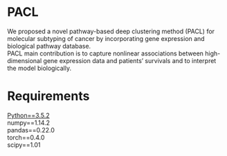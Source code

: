 # PACL
We proposed a novel pathway-based deep clustering method (PACL) for molecular subtyping of cancer by incorporating gene expression and biological pathway database.<br/>
PACL main contribution is to capture nonlinear associations between high-dimensional gene expression data and patients’ survivals and to interpret the model biologically.

# Requirements
[Python==3.5.2](https://www.python.org/downloads/release/python-352/)<br/>
numpy==1.14.2<br/>
pandas==0.22.0<br/>
torch==0.4.0<br/>
scipy==1.01<br/>

